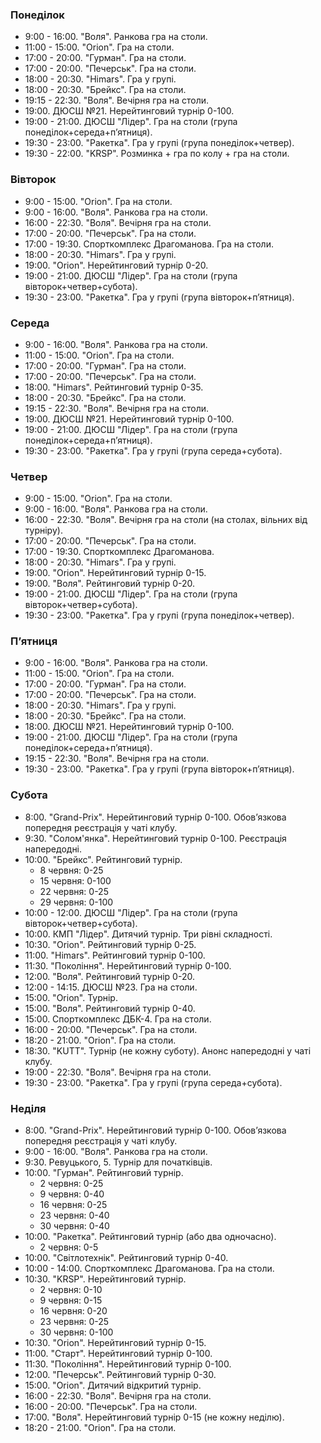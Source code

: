 
<h3 id="monday">Понеділок</h3>

* 9:00 - 16:00. "Воля". Ранкова гра на столи.
* 11:00 - 15:00. "Orion". Гра на столи.
* 17:00 - 20:00. "Гурман". Гра на столи.
* 17:00 - 20:00. "Печерськ". Гра на столи.
* 18:00 - 20:30. "Himars". Гра у групі.
* 18:00 - 20:30. "Брейкс". Гра на столи.
* 19:15 - 22:30. "Воля". Вечірня гра на столи.
* 19:00. ДЮСШ №21. Нерейтинговий турнір 0-100.
* 19:00 - 21:00. ДЮСШ "Лідер". Гра на столи (група понеділок+середа+пʼятниця).
* 19:30 - 23:00. "Ракетка". Гра у групі (група понеділок+четвер).
* 19:30 - 22:00. "KRSP". Розминка + гра по колу + гра на столи.

<h3 id="tuesday">Вівторок</h3>

* 9:00 - 15:00. "Orion". Гра на столи.
* 9:00 - 16:00. "Воля". Ранкова гра на столи.
* 16:00 - 22:30. "Воля". Вечірня гра на столи.
* 17:00 - 20:00. "Печерськ". Гра на столи.
* 17:00 - 19:30. Спорткомплекс Драгоманова. Гра на столи.
* 18:00 - 20:30. "Himars". Гра у групі.
* 19:00. "Orion". Нерейтинговий турнір 0-20.
* 19:00 - 21:00. ДЮСШ "Лідер". Гра на столи (група вівторок+четвер+субота).
* 19:30 - 23:00. "Ракетка". Гра у групі (група вівторок+пʼятниця).

<h3 id="wednesday">Середа</h3>

* 9:00 - 16:00. "Воля". Ранкова гра на столи.
* 11:00 - 15:00. "Orion". Гра на столи.
* 17:00 - 20:00. "Гурман". Гра на столи.
* 17:00 - 20:00. "Печерськ". Гра на столи.
* 18:00. "Himars". Рейтинговий турнір 0-35.
* 18:00 - 20:30. "Брейкс". Гра на столи.
* 19:15 - 22:30. "Воля". Вечірня гра на столи.
* 19:00. ДЮСШ №21. Нерейтинговий турнір 0-100.
* 19:00 - 21:00. ДЮСШ "Лідер". Гра на столи (група понеділок+середа+пʼятниця).
* 19:30 - 23:00. "Ракетка". Гра у групі (група середа+субота).

<h3 id="thursday">Четвер</h3>

* 9:00 - 15:00. "Orion". Гра на столи.
* 9:00 - 16:00. "Воля". Ранкова гра на столи.
* 16:00 - 22:30. "Воля". Вечірня гра на столи (на столах, вільних від турніру).
* 17:00 - 20:00. "Печерськ". Гра на столи.
* 17:00 - 19:30. Спорткомплекс Драгоманова.
* 18:00 - 20:30. "Himars". Гра у групі.
* 19:00. "Orion". Нерейтинговий турнір 0-15.
* 19:00. "Воля". Рейтинговий турнір 0-20.
* 19:00 - 21:00. ДЮСШ "Лідер". Гра на столи (група вівторок+четвер+субота).
* 19:30 - 23:00. "Ракетка". Гра у групі (група понеділок+четвер).

<h3 id="friday">Пʼятниця</h3>

* 9:00 - 16:00. "Воля". Ранкова гра на столи.
* 11:00 - 15:00. "Orion". Гра на столи.
* 17:00 - 20:00. "Гурман". Гра на столи.
* 17:00 - 20:00. "Печерськ". Гра на столи.
* 18:00 - 20:30. "Himars". Гра у групі.
* 18:00 - 20:30. "Брейкс". Гра на столи.
* 18:00. ДЮСШ №21. Нерейтинговий турнір 0-100.
* 19:00 - 21:00. ДЮСШ "Лідер". Гра на столи (група понеділок+середа+пʼятниця).
* 19:15 - 22:30. "Воля". Вечірня гра на столи.
* 19:30 - 23:00. "Ракетка". Гра у групі (група вівторок+пʼятниця).

<h3 id="saturday">Субота</h3>

* 8:00. "Grand-Prix". Нерейтинговий турнір 0-100. Обовʼязкова попередня реєстрація у чаті клубу.
* 9:30. "Солом'янка". Нерейтинговий турнір 0-100. Реєстрація напередодні.
* 10:00. "Брейкс". Рейтинговий турнір.
  * 8 червня: 0-25
  * 15 червня: 0-100
  * 22 червня: 0-25
  * 29 червня: 0-100
* 10:00 - 12:00. ДЮСШ "Лідер". Гра на столи (група вівторок+четвер+субота).
* 10:00. КМП "Лідер". Дитячий турнір. Три рівні складності.
* 10:30. "Orion". Рейтинговий турнір 0-25.
* 11:00. "Himars". Рейтинговий турнір 0-100.
* 11:30. "Покоління". Нерейтинговий турнір 0-100.
* 12:00. "Воля". Рейтинговий турнір 0-20.
* 12:00 - 14:15. ДЮСШ №23. Гра на столи.
* 15:00. "Orion". Турнір.
* 15:00. "Воля". Рейтинговий турнір 0-40.
* 15:00. Спорткомплекс ДБК-4. Гра на столи.
* 16:00 - 20:00. "Печерськ". Гра на столи.
* 18:20 - 21:00. "Orion". Гра на столи.
* 18:30. "KUTT". Турнір (не кожну суботу). Анонс напередодні у чаті клубу.
* 19:00 - 22:30. "Воля". Вечірня гра на столи.
* 19:30 - 23:00. "Ракетка". Гра у групі (група середа+субота).

<h3 id="sunday">Неділя</h3>

* 8:00. "Grand-Prix". Нерейтинговий турнір 0-100. Обовʼязкова попередня реєстрація у чаті клубу.
* 9:00 - 16:00. "Воля". Ранкова гра на столи.
* 9:30. Ревуцького, 5. Турнір для початківців.
* 10:00. "Гурман". Рейтинговий турнір.
  * 2 червня: 0-25
  * 9 червня: 0-40
  * 16 червня: 0-25
  * 23 червня: 0-40
  * 30 червня: 0-40
* 10:00. "Ракетка". Рейтинговий турнір (або два одночасно).
  * 2 червня: 0-5
* 10:00. "Світлотехнік". Рейтинговий турнір 0-40.
* 10:00 - 14:00. Спорткомплекс Драгоманова. Гра на столи.
* 10:30. "KRSP". Нерейтинговий турнір.
  * 2 червня: 0-10
  * 9 червня: 0-15
  * 16 червня: 0-20
  * 23 червня: 0-25
  * 30 червня: 0-100
* 10:30. "Orion". Нерейтинговий турнір 0-15.
* 11:00. "Старт". Нерейтинговий турнір 0-100.
* 11:30. "Покоління". Нерейтинговий турнір 0-100.
* 12:00. "Печерськ". Рейтинговий турнір 0-30.
* 15:00. "Orion". Дитячий відкритий турнір.
* 16:00 - 22:30. "Воля". Вечірня гра на столи.
* 16:00 - 20:00. "Печерськ". Гра на столи.
* 17:00. "Воля". Нерейтинговий турнір 0-15 (не кожну неділю).
* 18:20 - 21:00. "Orion". Гра на столи.
